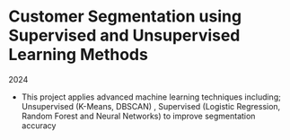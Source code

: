 # Customer Segmentation using Supervised and Unsupervised Learning Methods

2024
- This project applies advanced machine learning techniques including; Unsupervised (K-Means, DBSCAN) , Supervised (Logistic Regression, Random Forest and Neural Networks) to improve segmentation accuracy

